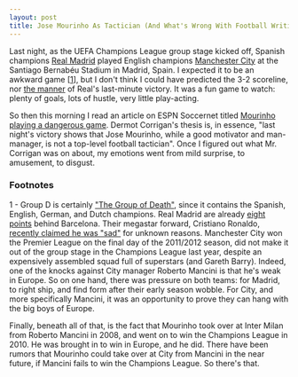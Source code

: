```yaml
---
layout: post
title: Jose Mourinho As Tactician (And What's Wrong With Football Writing)
---
```

<p>Last night, as the UEFA Champions League group stage kicked off, Spanish champions <a href="http://www.realmadrid.com/">Real Madrid</a> played English champions <a href="http://www.mcfc.co.uk/">Manchester City</a> at the Santiago Bernabéu Stadium in Madrid, Spain. I expected it to be an awkward game [<a href="#1">1</a>], but I don't think I could have predicted the 3-2 scoreline, nor <a href="http://www.guardian.co.uk/football/2012/sep/18/real-madrid-manchester-city-champions-league">the manner</a> of Real's last-minute victory.  It was a fun game to watch: plenty of goals, lots of hustle, very little play-acting.</p>

<p>So then this morning I read an article on ESPN Soccernet titled <a href="http://soccernet.espn.go.com/feature/_/id/1163899/mourinho-playing-a-dangerous-game?cc=5901">Mourinho playing a dangerous game</a>. Dermot Corrigan's thesis is, in essence, "last night's victory shows that Jose Mourinho, while a good motivator and man-manager, is not a top-level football tactician".  Once I figured out what Mr. Corrigan was on about, my emotions went from mild surprise, to amusement, to disgust.</p>


<h3>Footnotes</h3>
<a name="1"></a><p>1 - Group D is certainly <a href="http://soccernet.espn.go.com/round/_/groupId/4/league/uefa.champions/seasonType/5/uefa-champions-league?cc=5901">"The Group of Death"</a>, since it contains the Spanish, English, German, and Dutch champions. Real Madrid are already <a href="http://www.guardian.co.uk/football/2012/sep/17/real-madrid-sevilla-la-liga">eight points</a> behind Barcelona.  Their megastar forward, Cristiano Ronaldo, <a href="http://www.telegraph.co.uk/sport/football/teams/real-madrid/9517157/Cristiano-Ronaldo-sad-at-Real-Madrid-and-upset-with-people-in-the-club-after-choosing-not-to-celebrate-goals.html">recently claimed he was "sad"</a> for unknown reasons. Manchester City won the Premier League on the final day of the 2011/2012 season, did not make it out of the group stage in the Champions League last year, despite an expensively assembled squad full of superstars (and Gareth Barry).  Indeed, one of the knocks against City manager Roberto Mancini is that he's weak in Europe.  So on one hand, there was pressure on both teams: for Madrid, to right ship, and find form after their early season wobble. For City, and more specifically Mancini, it was an opportunity to prove they can hang with the big boys of Europe.</p>

<p>Finally, beneath all of that, is the fact that Mourinho took over at Inter Milan from Roberto Mancini in 2008, and went on to win the Champions League in 2010.  He was brought in to win in Europe, and he did.  There have been rumors that Mourinho could take over at City from Mancini in the near future, if Mancini fails to win the Champions League.  So there's that.</p>



